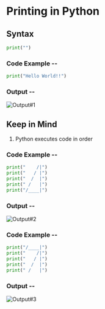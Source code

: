 # Printing in Python

## Syntax
```python
print("")
```

### Code Example --
```python
print("Hello World!!")
```
### Output --
![Output#1](https://github.com/coder-sahaya-noel/Python-Beginner/blob/main/images/Output-1.PNG "Output 1")

## Keep in Mind
   1. Python executes code in order

### Code Example --
```python
print("    /|")
print("   / |")
print("  /  |")
print(" /   |")
print("/____|")
```
### Output --
![Output#2](https://github.com/coder-sahaya-noel/Python-Beginner/blob/main/images/Output-2.PNG "Output 2")

### Code Example --
```python
print("/____|")
print("    /|")
print("   / |")
print("  /  |")
print(" /   |")
```

### Output --
![Output#3](https://github.com/coder-sahaya-noel/Python-Beginner/blob/main/images/Output-3.PNG "Output 3")


